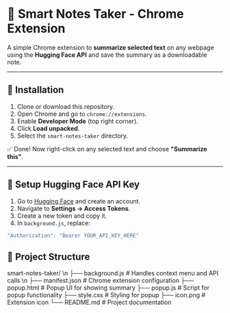 # 🧠 Smart Notes Taker - Chrome Extension

A simple Chrome extension to **summarize selected text** on any webpage using the **Hugging Face API** and save the summary as a downloadable note.

---

## 🚀 Installation

1. Clone or download this repository.
2. Open Chrome and go to `chrome://extensions`.
3. Enable **Developer Mode** (top right corner).
4. Click **Load unpacked**.
5. Select the `smart-notes-taker` directory.

✅ Done! Now right-click on any selected text and choose **"Summarize this"**.

---

## 🔐 Setup Hugging Face API Key

1. Go to [Hugging Face](https://huggingface.co/join) and create an account.
2. Navigate to **Settings → Access Tokens**.
3. Create a new token and copy it.
4. In `background.js`, replace:

```js
"Authorization": "Bearer YOUR_API_KEY_HERE"
```

## 📂 Project Structure

smart-notes-taker/ \n
├── background.js # Handles context menu and API calls  \n
├── manifest.json # Chrome extension configuration 
├── popup.html # Popup UI for showing summary 
├── popup.js # Script for popup functionality 
├── style.css # Styling for popup 
├── icon.png # Extension icon 
└── README.md # Project documentation
